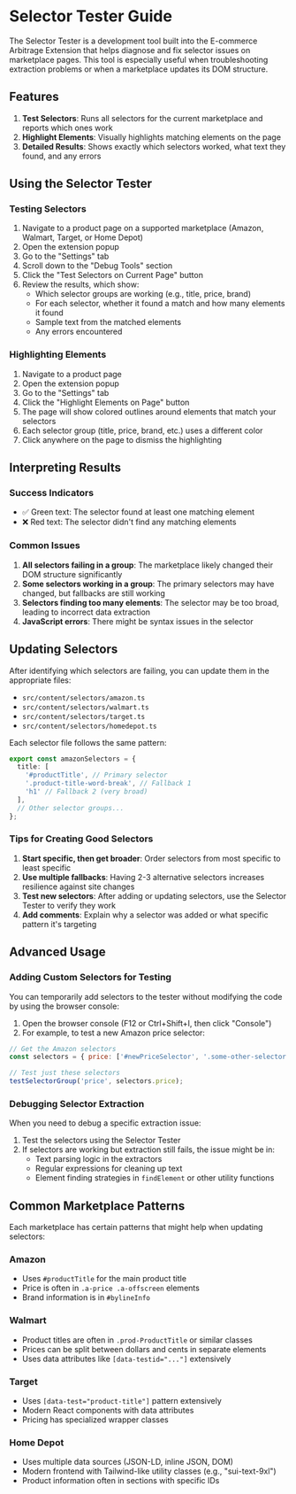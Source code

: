# Selector Tester Guide

The Selector Tester is a development tool built into the E-commerce Arbitrage Extension that helps diagnose and fix selector issues on marketplace pages. This tool is especially useful when troubleshooting extraction problems or when a marketplace updates its DOM structure.

## Features

1. **Test Selectors**: Runs all selectors for the current marketplace and reports which ones work
2. **Highlight Elements**: Visually highlights matching elements on the page
3. **Detailed Results**: Shows exactly which selectors worked, what text they found, and any errors

## Using the Selector Tester

### Testing Selectors

1. Navigate to a product page on a supported marketplace (Amazon, Walmart, Target, or Home Depot)
2. Open the extension popup
3. Go to the "Settings" tab
4. Scroll down to the "Debug Tools" section
5. Click the "Test Selectors on Current Page" button
6. Review the results, which show:
   - Which selector groups are working (e.g., title, price, brand)
   - For each selector, whether it found a match and how many elements it found
   - Sample text from the matched elements
   - Any errors encountered

### Highlighting Elements

1. Navigate to a product page
2. Open the extension popup
3. Go to the "Settings" tab
4. Click the "Highlight Elements on Page" button
5. The page will show colored outlines around elements that match your selectors
6. Each selector group (title, price, brand, etc.) uses a different color
7. Click anywhere on the page to dismiss the highlighting

## Interpreting Results

### Success Indicators

- ✅ Green text: The selector found at least one matching element
- ❌ Red text: The selector didn't find any matching elements

### Common Issues

1. **All selectors failing in a group**: The marketplace likely changed their DOM structure significantly
2. **Some selectors working in a group**: The primary selectors may have changed, but fallbacks are still working
3. **Selectors finding too many elements**: The selector may be too broad, leading to incorrect data extraction
4. **JavaScript errors**: There might be syntax issues in the selector

## Updating Selectors

After identifying which selectors are failing, you can update them in the appropriate files:

- `src/content/selectors/amazon.ts`
- `src/content/selectors/walmart.ts`
- `src/content/selectors/target.ts`
- `src/content/selectors/homedepot.ts`

Each selector file follows the same pattern:

```typescript
export const amazonSelectors = {
  title: [
    '#productTitle', // Primary selector
    '.product-title-word-break', // Fallback 1
    'h1' // Fallback 2 (very broad)
  ],
  // Other selector groups...
};
```

### Tips for Creating Good Selectors

1. **Start specific, then get broader**: Order selectors from most specific to least specific
2. **Use multiple fallbacks**: Having 2-3 alternative selectors increases resilience against site changes
3. **Test new selectors**: After adding or updating selectors, use the Selector Tester to verify they work
4. **Add comments**: Explain why a selector was added or what specific pattern it's targeting

## Advanced Usage

### Adding Custom Selectors for Testing

You can temporarily add selectors to the tester without modifying the code by using the browser console:

1. Open the browser console (F12 or Ctrl+Shift+I, then click "Console")
2. For example, to test a new Amazon price selector:

```javascript
// Get the Amazon selectors
const selectors = { price: ['#newPriceSelector', '.some-other-selector'] };

// Test just these selectors
testSelectorGroup('price', selectors.price);
```

### Debugging Selector Extraction

When you need to debug a specific extraction issue:

1. Test the selectors using the Selector Tester
2. If selectors are working but extraction still fails, the issue might be in:
   - Text parsing logic in the extractors
   - Regular expressions for cleaning up text
   - Element finding strategies in `findElement` or other utility functions

## Common Marketplace Patterns

Each marketplace has certain patterns that might help when updating selectors:

### Amazon
- Uses `#productTitle` for the main product title
- Price is often in `.a-price .a-offscreen` elements
- Brand information is in `#bylineInfo`

### Walmart
- Product titles are often in `.prod-ProductTitle` or similar classes
- Prices can be split between dollars and cents in separate elements
- Uses data attributes like `[data-testid="..."]` extensively

### Target
- Uses `[data-test="product-title"]` pattern extensively
- Modern React components with data attributes
- Pricing has specialized wrapper classes

### Home Depot
- Uses multiple data sources (JSON-LD, inline JSON, DOM)
- Modern frontend with Tailwind-like utility classes (e.g., "sui-text-9xl")
- Product information often in sections with specific IDs
